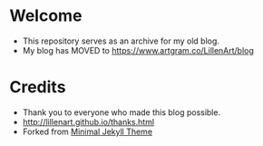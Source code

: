 # Welcome
- This repository serves as an archive for my old blog.
- My blog has MOVED to https://www.artgram.co/LillenArt/blog


# Credits 
- Thank you to everyone who made this blog possible. 
- http://lillenart.github.io/thanks.html 
- Forked from [Minimal Jekyll Theme](https://github.com/orderedlist/minimal) 
